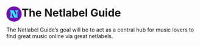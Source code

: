 # <img src="./public/favicon.svg" width="40" align="left"> The Netlabel Guide

The Netlabel Guide’s goal will be to act as a central hub for music lovers to find great music online via great netlabels.